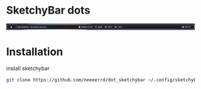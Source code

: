 # SketchyBar dots
![Screenshot of bar](./screenshot1.png)
# Installation
install sketchybar
```bash
git clone https://github.com/neeeerrd/dot_sketchybar ~/.config/sketchybar/
```
